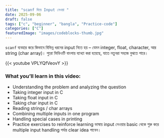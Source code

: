 ```yaml
---
title: "scanf দিয়ে Input নেওয়া "
date: 2025-09-06
draft: false
tags: ["c", "beginner", "bangla", "Practice-code"]
categories: ["C"]
featuredImage: "images/codeblocks-thumb.jpg"
---
```


`scanf` ব্যবহার করে কিভাবে বিভিন্ন ধরনের input নিতে হয় – যেমন integer, float, character, আর string (char array)। পুরো ভিডিওটি বাংলায় ব্যাখ্যা করা হয়েছে, যাতে নতুনরা সহজে বুঝতে পারে।

{{< youtube VPLYQfVeovY >}}

### What you’ll learn in this video:

- Understanding the problem and analyzing the question
- Taking integer input in C
- Taking float input in C
- Taking char input in C
- Reading strings / char arrays
- Combining multiple inputs in one program
- Handling special cases in printing
- Practice exercises to reinforce learning ভাষায় input নেওয়ার basic থেকে শুরু করে multiple input handling পর্যন্ত clear idea পাবেন।
